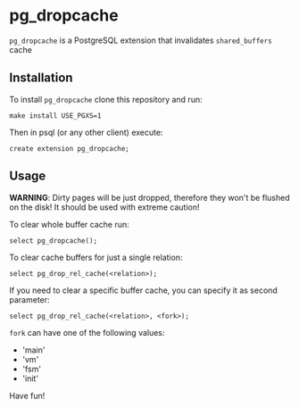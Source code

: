 # pg_dropcache

`pg_dropcache` is a PostgreSQL extension that invalidates `shared_buffers` cache

## Installation

To install `pg_dropcache` clone this repository and run:

```
make install USE_PGXS=1
```

Then in psql (or any other client) execute:

```
create extension pg_dropcache;
```

## Usage

**WARNING**: Dirty pages will be just dropped, therefore they won't be flushed on the disk! It should be used with extreme caution!

To clear whole buffer cache run:

```
select pg_dropcache();
```

To clear cache buffers for just a single relation:

```
select pg_drop_rel_cache(<relation>);
```

If you need to clear a specific buffer cache, you can specify it as second parameter:

```
select pg_drop_rel_cache(<relation>, <fork>);
```

`fork` can have one of the following values:
* 'main'
* 'vm'
* 'fsm'
* 'init'

Have fun!